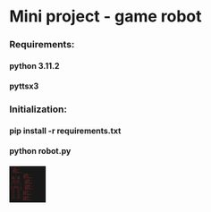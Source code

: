 # Mini project - game robot

### Requirements:  
#### python 3.11.2
#### pyttsx3 

### Initialization: 
#### pip install -r requirements.txt
#### python robot.py  

<a href="" target="_blank"> 
  <img src="https://github.com/Aceballos15/miniProjectRobot/blob/master/RobotRed.png" alt="Robot" width="65" height="65"/> 
 </a> 
